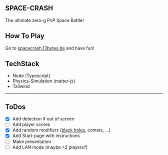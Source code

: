 SPACE-CRASH
---

The ultimate zero-g PvP Space Battle!


## How To Play
Go to [spacecrash.13bytes.de](https://spacecrash.13bytes.de) and have fun!


## TechStack
- Node (Typescript)
- Physics-Simulation (matter-js)
- Tailwind




--- 
## ToDos
- [x] Add detection if out of screen
- [ ] Add player scores
- [x] Add random modifiers ([black holes](https://github.com/liabru/matter-attractors), comets, ...)
- [x] Add Start-page with instructions
- [ ] Make presentation
- [ ] Add LAN mode (maybe >2 players?)